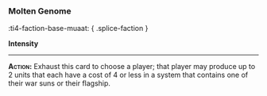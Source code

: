 ### **Molten Genome**
:ti4-faction-base-muaat:
{ .splice-faction }

**Intensity**

---

**<span style="font-variant:small-caps;">Action</span>:** Exhaust this card to choose a player; that player may produce up to 2 units that each have a cost of 4 or less in a system that contains one of their war suns or their flagship.
